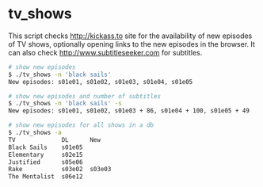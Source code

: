 tv_shows
========

This script checks http://kickass.to site for the availability of new episodes
of TV shows, optionally opening links to the new episodes in the browser.
It can also check http://www.subtitleseeker.com for subtitles.

```bash
# show new episodes
$ ./tv_shows -n 'black sails' 
New episodes: s01e01, s01e02, s01e03, s01e04, s01e05

# show new episodes and number of subtitles
$ ./tv_shows -n 'black sails' -s
New episodes: s01e01, s01e02, s01e03 + 86, s01e04 + 100, s01e05 + 49

# show new episodes for all shows in a db
$ ./tv_shows -a
TV             DL      New
Black Sails    s01e05  
Elementary     s02e15  
Justified      s05e06  
Rake           s03e02  s03e03
The Mentalist  s06e12  
```
